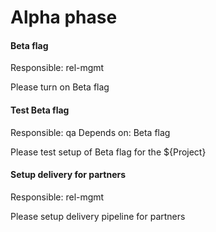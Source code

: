# Alpha phase

#### Beta flag
Responsible: rel-mgmt 

Please turn on Beta flag

#### Test Beta flag
Responsible: qa
Depends on: Beta flag

Please test setup of Beta flag for the ${Project}

#### Setup delivery for partners
Responsible: rel-mgmt 

Please setup delivery pipeline for partners
